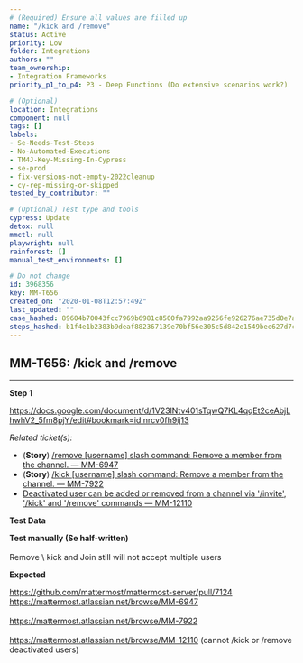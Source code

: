 ```yaml
---
# (Required) Ensure all values are filled up
name: "/kick and /remove"
status: Active
priority: Low
folder: Integrations
authors: ""
team_ownership: 
- Integration Frameworks
priority_p1_to_p4: P3 - Deep Functions (Do extensive scenarios work?)

# (Optional)
location: Integrations
component: null
tags: []
labels: 
- Se-Needs-Test-Steps
- No-Automated-Executions
- TM4J-Key-Missing-In-Cypress
- se-prod
- fix-versions-not-empty-2022cleanup
- cy-rep-missing-or-skipped
tested_by_contributor: ""

# (Optional) Test type and tools
cypress: Update
detox: null
mmctl: null
playwright: null
rainforest: []
manual_test_environments: []

# Do not change
id: 3968356
key: MM-T656
created_on: "2020-01-08T12:57:49Z"
last_updated: ""
case_hashed: 89604b70043fcc7969b6981c8500fa7992aa9256fe926276ae735d0e7ab92ee477816cefd10b7d13ce70fd75b9978c9d
steps_hashed: b1f4e1b2383b9deaf882367139e70bf56e305c5d842e1549bee627d7c1695f0dd1b307ce54e2c5aab6b4f91a6349fbe8
---
```


<!-- (Auto-generated) Based on frontmatter's "key" and "name" -->

## MM-T656: /kick and /remove

---

**Step 1**

<https://docs.google.com/document/d/1V23lNtv401sTqwQ7KL4qqEt2ceAbjLhwhV2_5fm8pjY/edit#bookmark=id.nrcv0fh9ij13>

_Related ticket(s):_

- (**Story**) [/remove \[username\] slash command: Remove a member from the channel. — MM-6947](https://mattermost.atlassian.net/browse/MM-6947)
- (**Story**) [/kick \[username\] slash command: Remove a member from the channel. — MM-7922](https://mattermost.atlassian.net/browse/MM-7922)
- [Deactivated user can be added or removed from a channel via '/invite', '/kick' and '/remove' commands — MM-12110](https://mattermost.atlassian.net/browse/MM-12110)

**Test Data**

**Test manually (Se half-written)**\
\
Remove \ kick and Join still will not accept multiple users

**Expected**

<https://github.com/mattermost/mattermost-server/pull/7124>\
<https://mattermost.atlassian.net/browse/MM-6947>\
\
<https://mattermost.atlassian.net/browse/MM-7922>\
\
<https://mattermost.atlassian.net/browse/MM-12110> (cannot /kick or /remove deactivated users)
